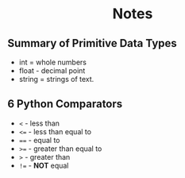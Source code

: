<h1> <p align="center">Notes</p> </h1>

## Summary of Primitive Data Types
- int = whole numbers
- float - decimal point
- string = strings of text.

## 6 Python Comparators
- `<` - less than
- `<=` - less than equal to
- `==` - equal to
- `>=` - greater than equal to
- `>` - greater than
- `!=` - **NOT** equal